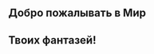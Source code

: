 ## Добро пожалывать в Мир 
## Твоих фантазей!


                                                                    
